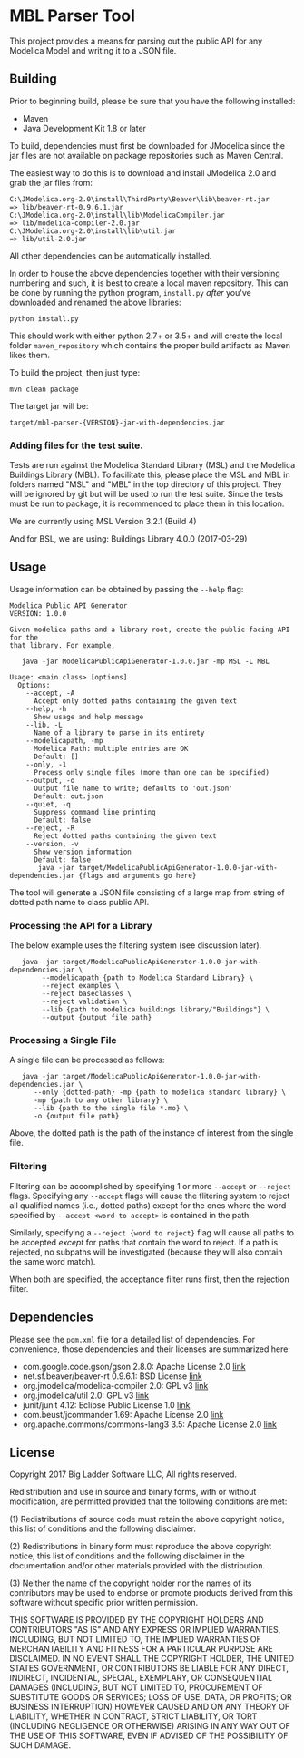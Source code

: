 # MBL Parser Tool

This project provides a means for parsing out the public API for any Modelica
Model and writing it to a JSON file.

## Building

Prior to beginning build, please be sure that you have the following installed:

- Maven
- Java Development Kit 1.8 or later

To build, dependencies must first be downloaded for JModelica since the jar
files are not available on package repositories such as Maven Central. 

The easiest way to do this is to download and install JModelica 2.0 and
grab the jar files from:

    C:\JModelica.org-2.0\install\ThirdParty\Beaver\lib\beaver-rt.jar
    => lib/beaver-rt-0.9.6.1.jar
    C:\JModelica.org-2.0\install\lib\ModelicaCompiler.jar
    => lib/modelica-compiler-2.0.jar
    C:\JModelica.org-2.0\install\lib\util.jar
    => lib/util-2.0.jar

All other dependencies can be automatically installed.

In order to house the above dependencies together with their versioning
numbering and such, it is best to create a local maven repository. This
can be done by running the python program, `install.py` *after* you've
downloaded and renamed the above libraries:

    python install.py

This should work with either python 2.7+ or 3.5+ and will create the
local folder `maven_repository` which contains the proper build artifacts
as Maven likes them.

To build the project, then just type:

    mvn clean package

The target jar will be:

    target/mbl-parser-{VERSION}-jar-with-dependencies.jar

### Adding files for the test suite.

Tests are run against the Modelica Standard Library (MSL) and the Modelica
Buildings Library (MBL). To facilitate this, please place the MSL and MBL in
folders named "MSL" and "MBL" in the top directory of this project. They will
be ignored by git but will be used to run the test suite. Since the tests must
be run to package, it is recommended to place them in this location.

We are currently using MSL Version 3.2.1 (Build 4)

And for BSL, we are using: Buildings Library 4.0.0 (2017-03-29)

## Usage

Usage information can be obtained by passing the `--help` flag:

    Modelica Public API Generator
    VERSION: 1.0.0

    Given modelica paths and a library root, create the public facing API for the
    that library. For example,

       java -jar ModelicaPublicApiGenerator-1.0.0.jar -mp MSL -L MBL

    Usage: <main class> [options]
      Options:
        --accept, -A
          Accept only dotted paths containing the given text
        --help, -h
          Show usage and help message
        --lib, -L
          Name of a library to parse in its entirety
        --modelicapath, -mp
          Modelica Path: multiple entries are OK
          Default: []
        --only, -1
          Process only single files (more than one can be specified)
        --output, -o
          Output file name to write; defaults to 'out.json'
          Default: out.json
        --quiet, -q
          Suppress command line printing
          Default: false
        --reject, -R
          Reject dotted paths containing the given text
        --version, -v
          Show version information
          Default: false
           java -jar target/ModelicaPublicApiGenerator-1.0.0-jar-with-dependencies.jar {flags and arguments go here}

The tool will generate a JSON file consisting of a large map from string of
dotted path name to class public API.

### Processing the API for a Library

The below example uses the filtering system (see discussion later).

       java -jar target/ModelicaPublicApiGenerator-1.0.0-jar-with-dependencies.jar \
            --modelicapath {path to Modelica Standard Library} \
            --reject examples \
            --reject baseclasses \
            --reject validation \
            --lib {path to modelica buildings library/"Buildings"} \
            --output {output file path}

### Processing a Single File

A single file can be processed as follows:

       java -jar target/ModelicaPublicApiGenerator-1.0.0-jar-with-dependencies.jar \
          --only {dotted-path} -mp {path to modelica standard library} \
          -mp {path to any other library} \
          --lib {path to the single file *.mo} \
          -o {output file path}

Above, the dotted path is the path of the instance of interest from the single
file.

### Filtering

Filtering can be accomplished by specifying 1 or more `--accept` or `--reject` flags. Specifying any `--accept`
flags will cause the flitering system to reject all qualified names (i.e., dotted paths) except for the ones where
the word specified by `--accept <word to accept>` is contained in the path.

Similarly, specifying a `--reject {word to reject}` flag will cause all paths to be accepted *except* for paths
that contain the word to reject. If a path is rejected, no subpaths will be investigated (because they will also
contain the same word match).

When both are specified, the acceptance filter runs first, then the rejection filter.

## Dependencies

Please see the `pom.xml` file for a detailed list of dependencies. For
convenience, those dependencies and their licenses are summarized here:

- com.google.code.gson/gson 2.8.0: Apache License 2.0
  [link](https://github.com/google/gson/blob/master/LICENSE)
- net.sf.beaver/beaver-rt 0.9.6.1: BSD License
  [link](https://sourceforge.net/projects/beaver/)
- org.jmodelica/modelica-compiler 2.0: GPL v3
  [link](http://www.jmodelica.org/page/24)
- org.jmodelica/util 2.0: GPL v3
  [link](http://www.jmodelica.org/page/24)
- junit/junit 4.12: Eclipse Public License 1.0
  [link](http://junit.org/junit4/license.html)
- com.beust/jcommander 1.69: Apache License 2.0
  [link](http://jcommander.org/#_license)
- org.apache.commons/commons-lang3 3.5: Apache License 2.0
  [link](https://git-wip-us.apache.org/repos/asf?p=commons-lang.git;a=blob_plain;f=LICENSE.txt;hb=577f7b3b5462fdf84c0956a3bec5296bf7821677)

## License

Copyright 2017 Big Ladder Software LLC, All rights reserved.

Redistribution and use in source and binary forms, with or without
modification, are permitted provided that the following conditions are met:

(1) Redistributions of source code must retain the above copyright notice,
this list of conditions and the following disclaimer.

(2) Redistributions in binary form must reproduce the above copyright notice,
this list of conditions and the following disclaimer in the documentation
and/or other materials provided with the distribution.

(3) Neither the name of the copyright holder nor the names of its
contributors may be used to endorse or promote products derived from this
software without specific prior written permission. 

THIS SOFTWARE IS PROVIDED BY THE COPYRIGHT HOLDERS AND CONTRIBUTORS "AS IS"
AND ANY EXPRESS OR IMPLIED WARRANTIES, INCLUDING, BUT NOT LIMITED TO, THE
IMPLIED WARRANTIES OF MERCHANTABILITY AND FITNESS FOR A PARTICULAR PURPOSE
ARE DISCLAIMED. IN NO EVENT SHALL THE COPYRIGHT HOLDER, THE UNITED STATES
GOVERNMENT, OR CONTRIBUTORS BE LIABLE FOR ANY DIRECT, INDIRECT, INCIDENTAL,
SPECIAL, EXEMPLARY, OR CONSEQUENTIAL DAMAGES (INCLUDING, BUT NOT LIMITED TO,
PROCUREMENT OF SUBSTITUTE GOODS OR SERVICES; LOSS OF USE, DATA, OR PROFITS;
OR BUSINESS INTERRUPTION) HOWEVER CAUSED AND ON ANY THEORY OF LIABILITY,
WHETHER IN CONTRACT, STRICT LIABILITY, OR TORT (INCLUDING NEGLIGENCE OR
OTHERWISE) ARISING IN ANY WAY OUT OF THE USE OF THIS SOFTWARE, EVEN IF
ADVISED OF THE POSSIBILITY OF SUCH DAMAGE.
